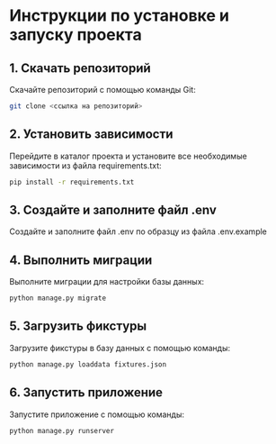 # Инструкции по установке и запуску проекта

## 1. Скачать репозиторий

Скачайте репозиторий с помощью команды Git:

```bash
git clone <ссылка на репозиторий>
```
## 2. Установить зависимости
Перейдите в каталог проекта и установите все необходимые зависимости из файла requirements.txt:
```bash
pip install -r requirements.txt
```
## 3. Создайте и заполните файл .env
Создайте и заполните файл .env по образцу из файла .env.example

## 4. Выполнить миграции
Выполните миграции для настройки базы данных:
```bash
python manage.py migrate
```
## 5. Загрузить фикстуры
Загрузите фикстуры в базу данных с помощью команды:
```bash
python manage.py loaddata fixtures.json
```
## 6. Запустить приложение
Запустите приложение с помощью команды:
```bash
python manage.py runserver
```